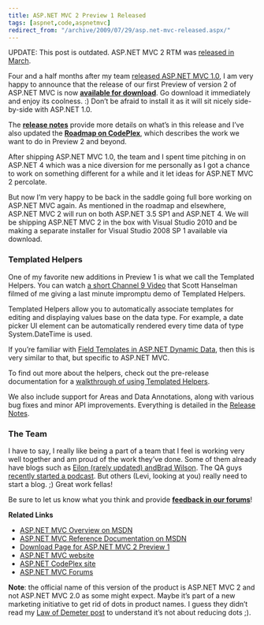 ```yaml
---
title: ASP.NET MVC 2 Preview 1 Released
tags: [aspnet,code,aspnetmvc]
redirect_from: "/archive/2009/07/29/asp.net-mvc-released.aspx/"
---
```


UPDATE: This post is outdated. ASP.NET MVC 2 RTM was [released in
March](https://haacked.com/archive/2010/03/11/aspnet-mvc2-released.aspx "ASP.NET MVC 2 RTM").

Four and a half months after my team [released ASP.NET MVC
1.0](https://haacked.com/archive/2009/03/18/aspnet-mvc-rtw.aspx "ASP.NET MVC 1.0"),
I am very happy to announce that the release of our first Preview of
version 2 of ASP.NET MVC is now [**available for
download**](http://go.microsoft.com/fwlink/?LinkID=154409 "ASP.NET MVC 2 Preview 1").
Go download it immediately and enjoy its coolness. :) Don’t be afraid to
install it as it will sit nicely side-by-side with ASP.NET 1.0.

The **[release
notes](http://go.microsoft.com/fwlink/?LinkID=154411 "ASP.NET MVC 2 Preview 1 Release Notes")**
provide more details on what’s in this release and I’ve also updated the
[**Roadmap on
CodePlex**](http://aspnet.codeplex.com/Wiki/View.aspx?title=Road%20Map&referringTitle=Home "ASP.NET MVC Roadmap"),
which describes the work we want to do in Preview 2 and beyond.

After shipping ASP.NET MVC 1.0, the team and I spent time pitching in on
ASP.NET 4 which was a nice diversion for me personally as I got a chance
to work on something different for a while and it let ideas for ASP.NET
MVC 2 percolate.

But now I’m very happy to be back in the saddle going full bore working
on ASP.NET MVC again. As mentioned in the roadmap and elsewhere, ASP.NET
MVC 2 will run on both ASP.NET 3.5 SP1 and ASP.NET 4. We will be
shipping ASP.NET MVC 2 in the box with Visual Studio 2010 and be making
a separate installer for Visual Studio 2008 SP 1 available via download.

### Templated Helpers

One of my favorite new additions in Preview 1 is what we call the
Templated Helpers. You can watch [a short Channel 9
Video](http://channel9.msdn.com/posts/Glucose/Hanselminutes-on-9-ASPNET-MVC-2-Preview-1-with-Phil-Haack-and-Virtual-Scott/ "Haack on Templated Helpers")
that Scott Hanselman filmed of me giving a last minute impromptu demo of
Templated Helpers.

Templated Helpers allow you to automatically associate templates for
editing and displaying values base on the data type. For example, a date
picker UI element can be automatically rendered every time data of type
System.DateTime is used.

If you’re familiar with [Field Templates in ASP.NET Dynamic
Data](http://msdn.microsoft.com/en-us/library/cc488523.aspx "ASP.NET Dynamic Data Field Templates Overview"),
then this is very similar to that, but specific to ASP.NET MVC.

To find out more about the helpers, check out the pre-release
documentation for a [walkthrough of using Templated
Helpers](http://go.microsoft.com/fwlink/?LinkId=159062 "Walkthrough of Templated Helpers").

We also include support for Areas and Data Annotations, along with
various bug fixes and minor API improvements. Everything is detailed in
the [Release
Notes](http://go.microsoft.com/fwlink/?LinkID=154411 "Release Notes").

### The Team

I have to say, I really like being a part of a team that I feel is
working very well together and am proud of the work they’ve done. Some
of them already have blogs such as [Eilon (rarely updated)
and](http://weblogs.asp.net/leftslipper/ "Eilon's Blog")[Brad
Wilson](http://bradwilson.typepad.com/ "Brad Wilson's Blog"). The QA
guys [recently started a podcast](http://codingqa.com/ "CodingQA"). But
others (Levi, looking at you) really need to start a blog. ;) Great work
fellas!

Be sure to let us know what you think and provide **[feedback in our
forums](http://forums.asp.net/1146.aspx "ASP.NET MVC Forums")**!

**Related Links**

- [ASP.NET MVC Overview on MSDN](http://msdn.microsoft.com/en-us/library/dd381412(VS.100).aspx "ASP.NET MVC Overview")
- [ASP.NET MVC Reference Documentation on MSDN](http://msdn.microsoft.com/en-us/library/system.web.mvc(VS.100).aspx "ASP.NET MVC Reference")
- [Download Page for ASP.NET MVC 2 Preview 1](http://go.microsoft.com/fwlink/?LinkID=154409 "Download Page")
- [ASP.NET MVC website](http://asp.net/mvc "ASP.NET MVC Website")
- [ASP.NET CodePlex site](http://aspnet.codeplex.com/ "http://aspnet.codeplex.com/")
- [ASP.NET MVC Forums](http://forums.asp.net/1146.aspx "ASP.NET MVC Forums")

**Note**: the official name of this version of the product is ASP.NET
MVC 2 and not ASP.NET MVC 2.0 as some might expect. Maybe it’s part of a
new marketing initiative to get rid of dots in product names. I guess
they didn’t read my [Law of Demeter
post](https://haacked.com/archive/2009/07/14/law-of-demeter-dot-counting.aspx "Law of Demeter")
to understand it’s not about reducing dots ;).

